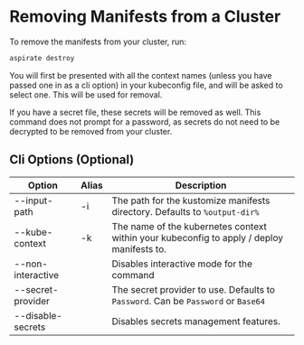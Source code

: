 # Removing Manifests from a Cluster

To remove the manifests from your cluster, run:

```bash
aspirate destroy
```

You will first be presented with all the context names (unless you have passed one in as a cli option) in your kubeconfig file, and will be asked to select one.
This will be used for removal.

If you have a secret file, these secrets will be removed as well. This command does not prompt for a password, as secrets do not need to be decrypted to be removed from your cluster.

## Cli Options (Optional)

| Option               | Alias | Description                                                                               |
|----------------------|-------|-------------------------------------------------------------------------------------------|
| --input-path         | -i    | The path for the kustomize manifests directory. Defaults to `%output-dir%`                |
| --kube-context       | -k    | The name of the kubernetes context within your kubeconfig to apply / deploy manifests to. |
| --non-interactive    |       | Disables interactive mode for the command                                                 |
| --secret-provider    |       | The secret provider to use. Defaults to `Password`. Can be `Password` or `Base64`         |
| --disable-secrets    |       | Disables secrets management features.                                                     |